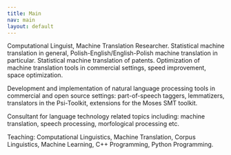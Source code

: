 ```yaml
---
title: Main
nav: main
layout: default
---
```


Computational Linguist, Machine Translation Researcher. Statistical machine translation in general, Polish-English/English-Polish machine translation in particular. Statistical machine translation of patents. Optimization of machine translation tools in commercial settings, speed improvement, space optimization.

Development and implementation of natural language processing tools in commercial and open source settings: part-of-speech taggers, lemmatizers, translators in the Psi-Toolkit, extensions for the Moses SMT toolkit.

Consultant for language technology related topics including: machine translation, speech processing, morfological processing etc.

Teaching: Computational Linguistics, Machine Translation, Corpus Linguistics, Machine Learning, C++ Programming, Python Programming.